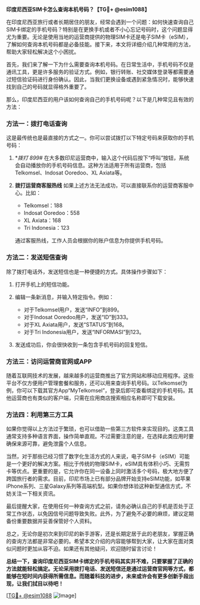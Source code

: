 **印度尼西亚SIM卡怎么查询本机号码？【TG💪+ @esim1088】**

在印度尼西亚旅行或者长期居住的朋友，经常会遇到一个问题：如何快速查询自己SIM卡绑定的手机号码？特别是在更换手机或者不小心忘记号码时，这个问题显得尤为重要。无论是使用当地的运营商提供的物理SIM卡还是电子SIM卡（eSIM），了解如何查询本机号码都是必备技能。接下来，本文将详细介绍几种常用的方法，帮助大家轻松解决这个小困扰。

首先，我们来了解一下为什么需要查询本机号码。在日常生活中，手机号码不仅是通讯工具，更是许多服务的验证方式。例如，银行转账、社交媒体登录等都需要通过短信验证码进行身份确认。因此，当我们更换设备或遇到紧急情况时，能够快速找到自己的号码就显得格外重要了。

那么，印度尼西亚的用户该如何查询自己的手机号码呢？以下是几种常见且有效的方法：

### 方法一：拨打电话查询

这是最传统也是最直接的方式之一。你可以尝试拨打以下特定号码来获取你的手机号码：

1. **拨打 *899#**
   在大多数印尼运营商中，输入这个代码后按下“呼叫”按钮，系统会自动播放你的手机号码信息。这种方法适用于所有运营商，包括Telkomsel、Indosat Ooredoo、XL Axiata等。

2. **拨打运营商客服热线**
   如果上述方法无法成功，可以直接联系你的运营商客服中心。比如：
   - Telkomsel：188
   - Indosat Ooredoo：558
   - XL Axiata：168
   - Tri Indonesia：123

   通过客服热线，工作人员会根据你的账户信息为你提供手机号码。

### 方法二：发送短信查询

除了拨打电话外，发送短信也是一种便捷的方式。具体操作步骤如下：

1. 打开手机上的短信功能。
2. 编辑一条新消息，并输入特定指令。例如：
   - 对于Telkomsel用户，发送“INFO”到899。
   - 对于Indosat Ooredoo用户，发送“ID”到333。
   - 对于XL Axiata用户，发送“STATUS”到168。
   - 对于Tri Indonesia用户，发送“INFORMASI”到123。

3. 发送成功后，你会很快收到一条包含手机号码的回复短信。

### 方法三：访问运营商官网或APP

随着互联网技术的发展，越来越多的运营商推出了官方网站和移动应用程序。这些平台不仅方便用户管理套餐和服务，还可以用来查询手机号码。以Telkomsel为例，你可以下载其官方App“MyTelkomsel”，登录后即可查看绑定的手机号码。其他运营商也有类似的客户端，只需在应用商店搜索相应名称即可下载安装。

### 方法四：利用第三方工具

如果你觉得以上方法过于繁琐，也可以借助一些第三方软件来实现目的。这类工具通常支持多种语言界面，操作简单直观。不过需要注意的是，在选择此类应用时要确保来源可靠，避免泄露个人信息。

当然，对于那些已经习惯了数字化生活方式的人来说，电子SIM卡（eSIM）可能是一个更好的解决方案。相比于传统的物理SIM卡，eSIM具有体积小巧、无需剪卡等优点。更重要的是，它允许你在同一设备上同时激活多个号码，极大地方便了跨国旅行者的需求。目前，印尼市场上已有部分品牌开始支持eSIM功能，如苹果iPhone系列、三星Galaxy系列等高端机型。如果你想体验这种新型通信方式，不妨关注一下相关资讯。

最后提醒大家，在使用任何一种查询方式之前，请务必确认自己的手机是否处于正常工作状态，以免因信号问题导致失败。此外，为了避免不必要的麻烦，建议定期备份重要数据并妥善保管好个人资料。

总之，无论你是初次来到印尼的新手游客，还是长期定居于此的老朋友，掌握正确的查询方法都是非常必要的。希望本文介绍的内容能够帮到大家，让大家在面对类似问题时更加从容不迫。如果还有其他疑问，欢迎随时留言讨论！

**总结一下，查询印度尼西亚SIM卡绑定的手机号码其实并不难，只要掌握了正确的方法就能轻松搞定。无论采用拨打电话、发送短信还是通过运营商官网等方式，都能够在短时间内获得所需信息。而随着科技的进步，未来或许会有更多创新手段出现，让我们拭目以待吧！**

[[TG💪+ @esim1088](https://t.me/s/esim1088) ![Image](https://i.postimg.cc/4NQfJmqS/Snipaste-2025-05-13-00-14-12.png)]